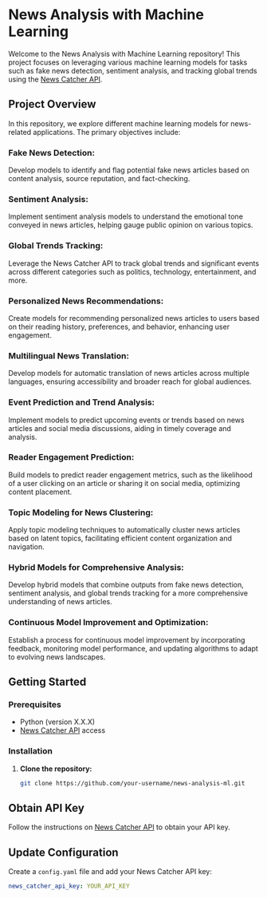 # News Analysis with Machine Learning

Welcome to the News Analysis with Machine Learning repository! This project focuses on leveraging various machine learning models for tasks such as fake news detection, sentiment analysis, and tracking global trends using the [News Catcher API](https://newscatcherapi.com/).

## Project Overview

In this repository, we explore different machine learning models for news-related applications. The primary objectives include:

### Fake News Detection:

Develop models to identify and flag potential fake news articles based on content analysis, source reputation, and fact-checking.

### Sentiment Analysis:

Implement sentiment analysis models to understand the emotional tone conveyed in news articles, helping gauge public opinion on various topics.

### Global Trends Tracking:

Leverage the News Catcher API to track global trends and significant events across different categories such as politics, technology, entertainment, and more.

### Personalized News Recommendations:

Create models for recommending personalized news articles to users based on their reading history, preferences, and behavior, enhancing user engagement.

### Multilingual News Translation:

Develop models for automatic translation of news articles across multiple languages, ensuring accessibility and broader reach for global audiences.

### Event Prediction and Trend Analysis:

Implement models to predict upcoming events or trends based on news articles and social media discussions, aiding in timely coverage and analysis.

### Reader Engagement Prediction:

Build models to predict reader engagement metrics, such as the likelihood of a user clicking on an article or sharing it on social media, optimizing content placement.

### Topic Modeling for News Clustering:

Apply topic modeling techniques to automatically cluster news articles based on latent topics, facilitating efficient content organization and navigation.

### Hybrid Models for Comprehensive Analysis:

Develop hybrid models that combine outputs from fake news detection, sentiment analysis, and global trends tracking for a more comprehensive understanding of news articles.

### Continuous Model Improvement and Optimization:

Establish a process for continuous model improvement by incorporating feedback, monitoring model performance, and updating algorithms to adapt to evolving news landscapes.

## Getting Started

### Prerequisites

- Python (version X.X.X)
- [News Catcher API](https://newscatcherapi.com/) access

### Installation

1. **Clone the repository:**
   ```bash
   git clone https://github.com/your-username/news-analysis-ml.git
## Obtain API Key

Follow the instructions on [News Catcher API](https://newscatcherapi.com/) to obtain your API key.

## Update Configuration

Create a `config.yaml` file and add your News Catcher API key:

```yaml
news_catcher_api_key: YOUR_API_KEY
